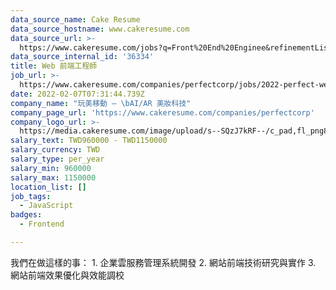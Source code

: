 ```yaml
---
data_source_name: Cake Resume
data_source_hostname: www.cakeresume.com
data_source_url: >-
  https://www.cakeresume.com/jobs?q=Front%20End%20Enginee&refinementList[lang_name][0]=E[…]tech_front-end-development&range[salary_range][min]=1000000
data_source_internal_id: '36334'
title: Web 前端工程師
job_url: >-
  https://www.cakeresume.com/companies/perfectcorp/jobs/2022-perfect-web-front-end-engineer
date: 2022-02-07T07:31:44.739Z
company_name: "玩美移動 — \bAI/AR 美妝科技"
company_page_url: 'https://www.cakeresume.com/companies/perfectcorp'
company_logo_url: >-
  https://media.cakeresume.com/image/upload/s--SQzJ7kRF--/c_pad,fl_png8,h_200,w_200/v1623905352/sevpdzfaqay0zctp878m.png
salary_text: TWD960000 - TWD1150000
salary_currency: TWD
salary_type: per_year
salary_min: 960000
salary_max: 1150000
location_list: []
job_tags:
  - JavaScript
badges:
  - Frontend

---
```


我們在做這樣的事： 1. 企業雲服務管理系統開發 2. 網站前端技術研究與實作 3. 網站前端效果優化與效能調校